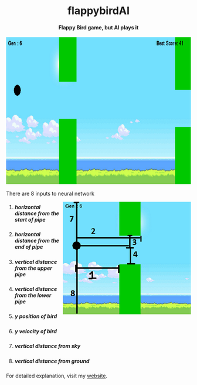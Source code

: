 <h1 align="center">flappybirdAI</h1>

<h4 align="center">Flappy Bird game, but AI plays it</h4>

<p align="center">
<img src = "./img/fb.gif" height=400 width=600>
</p>

<p>There are 8 inputs to neural network</p>

<img src="./img/fbex.jpg" align="right">
<ol>
					<li><h5>horizontal distance from the start of pipe</h5></li>
					<li><h5>horizontal distance from the end of pipe</h5></li>
					<li><h5>vertical distance from the upper pipe</h5></li>
					<li><h5>vertical distance from the lower pipe</h5></li>
					<li><h5>y position of bird</h5></li>
					<li><h5>y velocity of bird</h5></li>
					<li><h5>vertical distance from sky</h5></li>
					<li><h5>vertical distance from ground</h5></li>
				</ol>
        
For detailed explanation, visit my <a href="https://sushantpatrikar.github.io/flappybirdAI.html"> website</a>.

